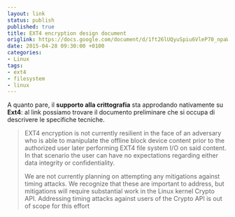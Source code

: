 ```yaml
---
layout: link
status: publish
published: true
title: EXT4 encryption design document
origlink: https://docs.google.com/document/d/1ft26lUQyuSpiu6VleP70_npaWdRfXFoNnB8JYnykNTg/preview?sle=true#heading=h.fctvdc89s0kl
date: 2015-04-28 09:30:00 +0100
categories:
- Linux
tags:
- ext4
- filesystem
- linux
---
```


A quanto pare, il **supporto alla crittografia** sta approdando nativamente su **Ext4**: al link possiamo trovare il documento preliminare che si occupa di descrivere le specifiche tecniche.

> EXT4 encryption is not currently resilient in the face of an adversary who is able to manipulate the offline block device content prior to the authorized user later performing EXT4 file system I/O on said content. In that scenario the user can have no expectations regarding either data integrity or confidentiality.
>
> We are not currently planning on attempting any mitigations against timing attacks. We recognize that these are important to address, but mitigations will require substantial work in the Linux kernel Crypto API. Addressing timing attacks against users of the Crypto API is out of scope for this effort
